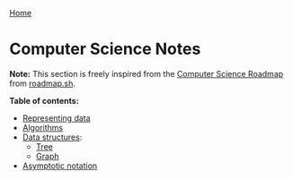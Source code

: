 [Home](../../README.md)

# Computer Science Notes

**Note:** This section is freely inspired from the [Computer Science Roadmap](https://roadmap.sh/computer-science) from [roadmap.sh](https://roadmap.sh).

**Table of contents:**
- [Representing data](./data.md)
- [Algorithms](./algorithm.md)
- [Data structures](./ds.md):
  - [Tree](./tree.md)
  - [Graph](./graph.md)
- [Asymptotic notation](./asymptotic-notation.md)
